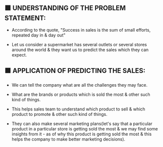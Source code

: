 ## 🟩 UNDERSTANDING OF THE PROBLEM STATEMENT:

- According to the quote, "Success in sales is the sum of small efforts, repeated day in & day out"

- Let us consider a supermarket has several outlets or several stores around the world & they want us to predict the sales which they can expect.

## 🟩 APPLICATION OF PREDICTING THE SALES:

- We can tell the company what are all the challenges they may face.

- What are the brands or products which is sold the most & other such kind of things.

- This helps sales team to understand which product to sell & which product to promote & other such kind of things.

- They can also make several marketing plans(let's say that a particular product in a particular store is getting sold the most & we may find some insights from it - as of why this product is getting sold the most & this helps the company to make better marketing decisions).
